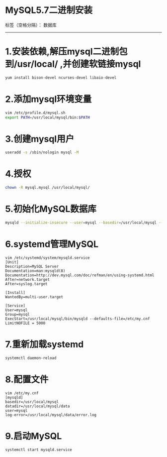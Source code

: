 # MySQL5.7二进制安装

标签（空格分隔）： 数据库

---

# 1.安装依赖,解压mysql二进制包到/usr/local/ ,并创建软链接mysql

```bash
yum install bison-devel ncurses-devel libaio-devel
```

# 2.添加mysql环境变量

```bash
vim /etc/profile.d/mysql.sh 
export PATH=/usr/local/mysql/bin:$PATH
```

# 3.创建mysql用户

```bash
useradd -s /sbin/nologin mysql -M
```

# 4.授权

```bash
chown -R mysql.mysql /usr/local/mysql/
```

# 5.初始化MySQL数据库

```bash
mysqld --initialize-insecure --user=mysql --basedir=/usr/local/mysql --datadir=/usr/local/mysql/data
```

# 6.systemd管理MySQL

```vim
vim /etc/systemd/system/mysqld.service 
[Unit]
Description=MySQL Server
Documentation=man:mysqld(8)
Documentation=http://dev.mysql.com/doc/refman/en/using-systemd.html
After=network.target
After=syslog.target

[Install]
WantedBy=multi-user.target

[Service]
User=mysql
Group=mysql
ExecStart=/usr/local/mysql/bin/mysqld --defaults-file=/etc/my.cnf
LimitNOFILE = 5000
```

# 7.重新加载systemd

```bash
systemctl daemon-reload
```

# 8.配置文件

```vim
vim /etc/my.cnf
[mysqld]
basedir=/usr/local/mysql
datadir=/usr/local/mysql/data
user=mysql
log-error=/usr/local/mysql/data/error.log
```

# 9.启动MySQL

```bash
systemctl start mysqld.service
```
